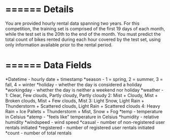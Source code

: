 ======
Details
======

You are provided hourly rental data spanning two years. For this competition, the training set is comprised of the first 19 days of each month, while the test set is the 20th to the end of the month. You must predict the total count of bikes rented during each hour covered by the test set, using only information available prior to the rental period.

======
Data Fields
======

*Datetime - hourly date + timestamp
*season -  1 = spring, 2 = summer, 3 = fall, 4 = winter
*holiday - whether the day is considered a holiday
*workingday - whether the day is neither a weekend nor holiday
*weather - 1: Clear, Few clouds, Partly cloudy, Partly cloudy
2: Mist + Cloudy, Mist + Broken clouds, Mist + Few clouds, Mist
3: Light Snow, Light Rain + Thunderstorm + Scattered clouds, Light Rain + Scattered clouds
4: Heavy Rain + Ice Pallets + Thunderstorm + Mist, Snow + Fog
*temp - temperature in Celsius
*atemp - "feels like" temperature in Celsius
*humidity - relative humidity
*windspeed - wind speed
*casual - number of non-registered user rentals initiated
*registered - number of registered user rentals initiated
*count - number of total rentals
